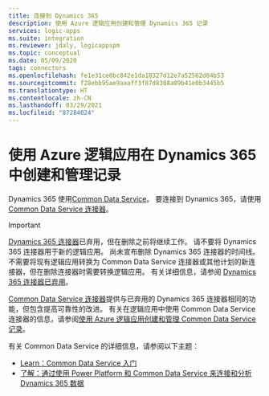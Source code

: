 ```yaml
---
title: 连接到 Dynamics 365
description: 使用 Azure 逻辑应用创建和管理 Dynamics 365 记录
services: logic-apps
ms.suite: integration
ms.reviewer: jdaly, logicappspm
ms.topic: conceptual
ms.date: 05/09/2020
tags: connectors
ms.openlocfilehash: fe1e31ce0bc842e1da18327d12e7a52562d84b53
ms.sourcegitcommit: f28ebb95ae9aaaff3f87d8388a09b41e0b3445b5
ms.translationtype: HT
ms.contentlocale: zh-CN
ms.lasthandoff: 03/29/2021
ms.locfileid: "87284024"
---
```

# <a name="create-and-manage-records-in-dynamics-365-by-using-azure-logic-apps"></a>使用 Azure 逻辑应用在 Dynamics 365 中创建和管理记录

Dynamics 365 使用[Common Data Service](/powerapps/maker/common-data-service/data-platform-intro)。 要连接到 Dynamics 365，请使用 [Common Data Service 连接器](/connectors/commondataservice/)。

> [!IMPORTANT]
> [Dynamics 365 连接器](/connectors/dynamicscrmonline/)已弃用，但在删除之前将继续工作。 请不要将 Dynamics 365 连接器用于新的逻辑应用。 尚未宣布删除 Dynamics 365 连接器的时间线。 不需要将现有逻辑应用转换为 Common Data Service 连接器或其他计划的新连接器，但在删除连接器时需要转换逻辑应用。 有关详细信息，请参阅 [Dynamics 365 连接器已弃用](/power-platform/important-changes-coming)。
>
> [Common Data Service 连接器](/connectors/commondataservice/)提供与已弃用的 Dynamics 365 连接器相同的功能，但包含提高可靠性的改进。 有关在逻辑应用中使用 Common Data Service 连接器的信息，请参阅[使用 Azure 逻辑应用创建和管理 Common Data Service 记录](../connectors/connect-common-data-service.md)。

有关 Common Data Service 的详细信息，请参阅以下主题：

* [Learn：Common Data Service 入门](/learn/modules/get-started-with-powerapps-common-data-service/)
* [了解：通过使用 Power Platform 和 Common Data Service 来连接和分析 Dynamics 365 数据](/learn/wwl/connect-analyze-dynamics-365-data/)
